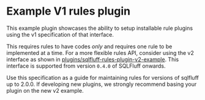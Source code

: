 # Example V1 rules plugin

This example plugin showcases the ability to setup
installable rule plugins using the v1 specification
of that interface.

This requires rules to have codes _only_ and requires
one rule to be implemented at a time. For a more flexible
rules API, consider using the v2 interface as shown
in [plugins/sqlfluff-rules-plugin-v2-example](plugins/sqlfluff-rules-plugin-v2-example).
This interface is supported from version `0.4.0` of
SQLFluff onwards.

Use this specification as a guide for maintaining rules
for versions of sqlfluff up to 2.0.0. If developing new
plugins, we strongly recommend basing your plugin on the
new v2 example.
